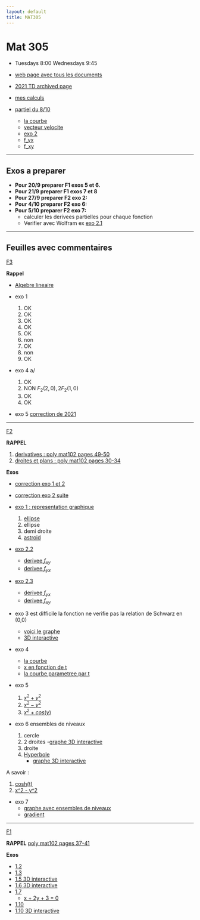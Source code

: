 ```yaml
---
layout: default
title: MAT305
---
```



# Mat 305

<!-- - First class: 13/9 -->
- Tuesdays 8:00 Wednesdays 9:45

- [web page avec tous les documents](https://www-fourier.ujf-grenoble.fr/~eherscov/index-mat305-2022.php)
- [2021 TD archived page](./MAT305_index.md)
- [mes calculs](./uniqueness.pdf)

- [partiel du 8/10](./CC1_MAT305.pdf)
	- [la courbe](https://www.wolframalpha.com/input?i=plot+%281+-+t%5E2%2C++t%5E3%2F4+-+3t%29)
	- [vecteur velocite](https://www.wolframalpha.com/input?i=derivative+t+of++%281+-+t%5E2%2C++t%5E3%2F4+-+3t%29)
	- [exo 2](https://www.wolframalpha.com/input?i=xy%5E2+%E2%88%92+y%5E3+%2B+log%281+%E2%88%92+x%5E2+%E2%88%92+y%5E2+%29)
	- [f_yx](https://www.wolframalpha.com/input?i=derivate+y+of+y%5E2+-+%282+x%29%2F%281+-+x%5E2+-+y%5E2%29)
	- [f_xy](https://www.wolframalpha.com/input?i=derivative+x+of+y+%282+x+-+3+y+-+2%2F%281+-+x%5E2+-+y%5E2%29%29)

---

## Exos a preparer

- **Pour 20/9 preparer F1 exos 5 et 6.**
- **Pour 21/9 preparer F1 exos 7 et 8**
- **Pour 27/9 preparer F2 exo 2:**
- **Pour 4/10 preparer F2 exo 6:**
- **Pour 5/10 preparer F2 exo 7:**
	- calculer les derivees partielles pour chaque fonction
	- Verifier avec Wolfram ex [exo 2.1](https://www.wolframalpha.com/input?i=x+ln%28+y%5E2+%2B+1%29)
<!-- $\partial f/\partial x, \partial f/\partial y$ pour --> 

---


## Feuilles avec commentaires


[F3](https://www-fourier.ujf-grenoble.fr/~eherscov/MAT305/MAT305-TD3.pdf)

**Rappel**

- [Algebre lineaire](./polyMAT102-espace_vect.pdf)

- exo 1 
	1. OK
	1. OK
	1. OK
	1. OK
	1. OK 
	1. non
	1. OK
	1. non
	1. OK

- exo 4 a/
	1. OK
	1. NON  $F_2(2,0), 2F_2(1,0)$
	1. OK
	1. OK


- exo 5 [correction de 2021](./correction_f2exo6.pdf)

---

[F2](https://www-fourier.ujf-grenoble.fr/~eherscov/MAT305/MAT305-TD2.pdf)

**RAPPEL** 
1. [derivatives : poly mat102 pages 49-50](./mat102_functions.pdf)
1. [droites et plans : poly mat102 pages 30-34](./polyMAT102-lines.pdf)

**Exos**

- [correction exo 1 et 2](./f6_corr_1.pdf)
- [correction exo  2 suite](./f6_corr_bis.pdf)

- [exo 1 : representation graphique](./f2_exo1.md)
	1. [ellipse](https://mathworld.wolfram.com/Ellipse.html)
	1. ellipse
	1. demi droite
	1. [astroid](https://mathworld.wolfram.com/Astroid.html)
- [exo 2.2](https://www.wolframalpha.com/input?i=%282+x%29%2F%28x+%2B+y%29+%2B+log%28x%5E2+-+y%5E2%29)
	- [derivee $f_{xy}$](https://www.wolframalpha.com/input?i=derivative+x+of+-%282+y%29%2F%28x+%2B+y%29+-+log%28x%5E2+-+y%5E2%29)
	- [derivee $f_{yx}$](https://www.wolframalpha.com/input?i=derivative+y+of+%282+x%29%2F%28x+%2B+y%29+%2B+log%28x%5E2+-+y%5E2%29)
- [exo 2.3](https://www.wolframalpha.com/input?i=exp%28x%5E2+%2B+y%5E2%29+%2B+cos%28xy%29)
	- [derivee $f_{yx}$](https://www.wolframalpha.com/input?i=derivate+y+of+2+e%5E%28x%5E2+%2B+y%5E2%29+x+-+y+sin%28x+y%29)
	- [derivee $f_{xy}$](https://www.wolframalpha.com/input?i=derivate+x+of+2+e%5E%28x%5E2+%2B+y%5E2%29+y+-+x+sin%28x+y%29)

- exo 3 est difficile  la fonction ne verifie pas la relation de Schwarz en (0,0)
	- [voici le graphe](http/grs://www.wolframalpha.com/input/?i=derivative+of+xy%28x%5E2-y%5E2%29%2F%28x%5E2%2By%5E2%29)
	- [3D interactive](./monkey.html)

- exo 4 
	- [la courbe](https://www.wolframalpha.com/input?i=plot+y%5E2+%E2%88%92+x%5E3+%E2%88%92+x%5E2+%3D0)
	- [x en fonction de t](https://www.wolframalpha.com/input?i=solve+++t%5E2+x%5E2+%E2%88%92+x%5E3+%E2%88%92+x%5E2+%3D+0)
	- [la courbe parametree par t](https://www.wolframalpha.com/input?i=plot+%28+t%5E2+-+1%2C+t%28+t%5E2+-+1%29+%29+t+from+-+1.5+to+1.5)
- exo 5 
	1. [$`x^2 + y^2`$](https://www.wolframalpha.com/input?i=plot+gradient+x%5E2+%2B+y%5E2)
	1. [$`x^2 -  y^2`$](https://www.wolframalpha.com/input?i=plot+gradient+x%5E2+-++y%5E2)
	1. [$`x^2 + cos(y)`$ ](https://www.wolframalpha.com/input?i=plot+gradient+x%5E2+%2B+cos%28y%29)

- exo 6 ensembles de niveaux
	1. cercle
	1. 2 droites 
		-[graphe 3D interactive](./half_pipe.html)
	1. droite
	1. [Hyperbole](https://fr.wikipedia.org/wiki/Hyperbole_(math%C3%A9matiques)#%C3%89quations)
		- [graphe 3D interactive](./saddle2.html)

A savoir :
1. [cosh(t)](https://fr.wikipedia.org/wiki/Cosinus_hyperbolique)
1. [x^2 - y^2](https://www.wolframalpha.com/input?i=level+curves+x%5E2+-+y%5E2)

- exo 7 
	- [graphe avec ensembles de niveaux](https://www.wolframalpha.com/input?i=plot+2x%5E2%2B5y%5E2%E2%88%922x+y)
	- [gradient](https://www.wolframalpha.com/input?i=gradient+2x%5E2%2B5y%5E2%E2%88%922x+y)


---


[F1](https://www-fourier.ujf-grenoble.fr/~eherscov/MAT305/MAT305-TD1.pdf)

**RAPPEL** [poly mat102 pages 37-41](./mat102_functions.pdf)

**Exos**

- [1.2](https://www.wolframalpha.com/input?i=plot+-2x+%2B+3)
- [1.3](https://www.wolframalpha.com/input?i=plot++1+%2B+1%2F%28x+%2B+2%29)
- [1.5 3D interactive](./cone.html)
- [1.6 3D interactive](./half_pipe.html)
- [1.7](https://www.wolframalpha.com/input?i=plot++x+%2B+2y+%2B+3)
	- [x + 2y + 3 = 0](https://www.wolframalpha.com/input?i=+y+%3D+-%28+x%2B+3%29%2F2)
- [1.10](https://www.wolframalpha.com/input?i=plot+++%E2%88%92x+%2B+y)
- [1.10 3D interactive](./plane_x.html)

